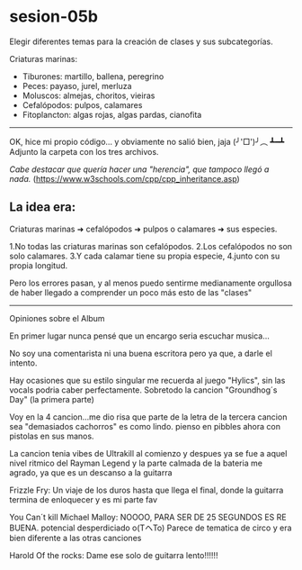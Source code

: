# sesion-05b

Elegir diferentes temas para la creación de clases y sus subcategorías.

Criaturas marinas:

- Tiburones: martillo, ballena, peregrino
- Peces: payaso, jurel, merluza
- Moluscos: almejas, choritos, vieiras
- Cefalópodos: pulpos, calamares
- Fitoplancton: algas rojas, algas pardas, cianofita

---

OK, hice mi propio código… y obviamente no salió bien, jaja (╯'□')╯︵ ┻━┻
Adjunto la carpeta con los tres archivos.

*Cabe destacar que quería hacer una "herencia", que tampoco llegó a nada.*
(https://www.w3schools.com/cpp/cpp_inheritance.asp)

## La idea era:

Criaturas marinas ➜ cefalópodos ➜ pulpos o calamares ➜ sus especies.


1.No todas las criaturas marinas son cefalópodos.
2.Los cefalópodos no son solo calamares.
3.Y cada calamar tiene su propia especie,
4.junto con su propia longitud.

Pero los errores pasan, y al menos puedo sentirme medianamente orgullosa de haber llegado a comprender un poco más esto de las "clases"

---
Opiniones sobre el Album

En primer lugar nunca pensé que un encargo seria escuchar musica...

No soy una comentarista ni una buena escritora pero ya que, a darle el intento.

Hay ocasiones que su estilo singular me recuerda al juego "Hylics", sin las vocals podria caber perfectamente.
Sobretodo la cancion "Groundhog´s Day" (la primera parte)

Voy en la 4 cancion...me dio risa que parte de la letra de la tercera cancion sea "demasiados cachorros" es como lindo. 
pienso en pibbles ahora con pistolas en sus manos.

La cancion tenia vibes de Ultrakill al comienzo y despues ya se fue a aquel nivel ritmico del Rayman Legend
y la parte calmada de la bateria me agrado, ya que es un descanso a la guitarra

Frizzle Fry: Un viaje de los duros hasta que llega el final, donde la guitarra termina de enloquecer y es mi parte fav

You Can´t kill Michael Malloy: NOOOO, PARA SER DE 25 SEGUNDOS ES RE BUENA. potencial desperdiciado o(TヘTo) Parece de tematica de circo y era bien diferente a las otras canciones

Harold Of the rocks: Dame ese solo de guitarra lento!!!!!! 


